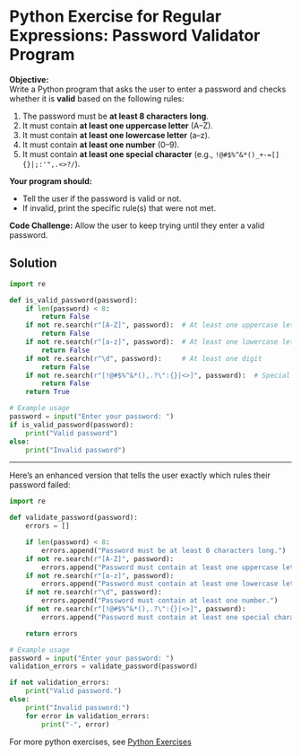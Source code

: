 # Python Exercise for Regular Expressions: Password Validator Program

**Objective:**  
Write a Python program that asks the user to enter a password and checks whether it is **valid** based on the following rules:

1. The password must be **at least 8 characters long**.  
2. It must contain **at least one uppercase letter** (A–Z).  
3. It must contain **at least one lowercase letter** (a–z).  
4. It must contain **at least one number** (0–9).  
5. It must contain **at least one special character** (e.g., `!@#$%^&*()_+-=[]{}|;:'",.<>?/`).

**Your program should:**
- Tell the user if the password is valid or not.
- If invalid, print the specific rule(s) that were not met.

**Code Challenge:** Allow the user to keep trying until they enter a valid password.

## Solution

```python
import re

def is_valid_password(password):
    if len(password) < 8:
        return False
    if not re.search(r"[A-Z]", password):  # At least one uppercase letter
        return False
    if not re.search(r"[a-z]", password):  # At least one lowercase letter
        return False
    if not re.search(r"\d", password):     # At least one digit
        return False
    if not re.search(r"[!@#$%^&*(),.?\":{}|<>]", password):  # Special character
        return False
    return True

# Example usage
password = input("Enter your password: ")
if is_valid_password(password):
    print("Valid password")
else:
    print("Invalid password")
```

<script async src="https://pagead2.googlesyndication.com/pagead/js/adsbygoogle.js?client=ca-pub-1602443888929206"
     crossorigin="anonymous"></script>
<ins class="adsbygoogle"
     style="display:block; text-align:center;"
     data-ad-layout="in-article"
     data-ad-format="fluid"
     data-ad-client="ca-pub-1602443888929206"
     data-ad-slot="6296238623"></ins>
<script>
     (adsbygoogle = window.adsbygoogle || []).push({});
</script>

---

Here’s an enhanced version that tells the user exactly which rules their password failed:

```python
import re

def validate_password(password):
    errors = []

    if len(password) < 8:
        errors.append("Password must be at least 8 characters long.")
    if not re.search(r"[A-Z]", password):
        errors.append("Password must contain at least one uppercase letter.")
    if not re.search(r"[a-z]", password):
        errors.append("Password must contain at least one lowercase letter.")
    if not re.search(r"\d", password):
        errors.append("Password must contain at least one number.")
    if not re.search(r"[!@#$%^&*(),.?\":{}|<>]", password):
        errors.append("Password must contain at least one special character.")

    return errors

# Example usage
password = input("Enter your password: ")
validation_errors = validate_password(password)

if not validation_errors:
    print("Valid password.")
else:
    print("Invalid password:")
    for error in validation_errors:
        print("-", error)
```

For more python exercises, see [Python Exercises](../index.md)

<script async src="https://pagead2.googlesyndication.com/pagead/js/adsbygoogle.js?client=ca-pub-1602443888929206"
     crossorigin="anonymous"></script>
<!-- display square -->
<ins class="adsbygoogle"
     style="display:block"
     data-ad-client="ca-pub-1602443888929206"
     data-ad-slot="9845543342"
     data-ad-format="auto"
     data-full-width-responsive="true"></ins>
<script>
     (adsbygoogle = window.adsbygoogle || []).push({});
</script>

